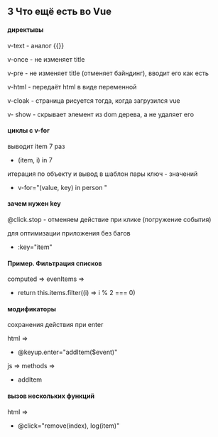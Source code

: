 ## 3 Что ещё есть во Vue

#### директывы

v-text - аналог {{}}

v-once - не изменяет title

v-pre - не изменяет title (отменяет байндинг), вводит его как есть

v-html - передаёт html в виде переменной

v-cloak - страница рисуется тогда, когда загрузился vue

v- show - скрывает элемент из dom дерева, а не удаляет его

#### циклы с v-for

выводит item 7 раз

- (item, i) in 7

итерация по объекту и вывод в шаблон пары ключ - значений

- v-for="(value, key) in person "

#### зачем нужен key

@click.stop - отменяем действие при клике (погружение события)

для оптимизации приложения без багов

- :key="item"

#### Пример. Фильтрация списков

computed => evenItems =>

- return this.items.filter((i) => i % 2 === 0)

#### модификаторы

сохранения действия при enter

html =>

- @keyup.enter="addItem($event)"

js => methods =>

- addItem

#### вызов нескольких функций

html =>

- @click="remove(index), log(item)"

